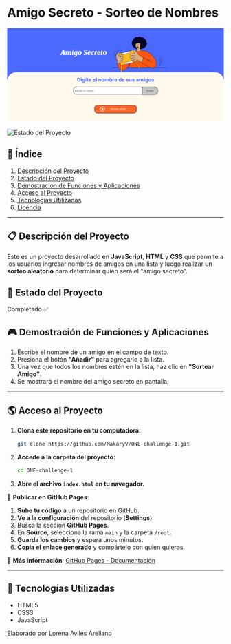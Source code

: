 #  Amigo Secreto - Sorteo de Nombres
![Portada del Proyecto](amigo-secreto-portada.png)

![Estado del Proyecto](https://img.shields.io/badge/Estado-Completado-green)

## 📖 Índice
1. [Descripción del Proyecto](#-descripción-del-proyecto)
2. [Estado del Proyecto](#-estado-del-proyecto)
3. [Demostración de Funciones y Aplicaciones](#-demostración-de-funciones-y-aplicaciones)
4. [Acceso al Proyecto](#-acceso-al-proyecto)
5. [Tecnologías Utilizadas](#-tecnologías-utilizadas)
6. [Licencia](#-licencia)

---

## 📋 Descripción del Proyecto
Este es un proyecto desarrollado en **JavaScript**, **HTML** y **CSS** que permite a los usuarios ingresar nombres de amigos en una lista y luego realizar un **sorteo aleatorio** para determinar quién será el "amigo secreto".

## 📌 Estado del Proyecto
Completado ✅

## 🎮 Demostración de Funciones y Aplicaciones

1. Escribe el nombre de un amigo en el campo de texto.
2. Presiona el botón **"Añadir"** para agregarlo a la lista.
3. Una vez que todos los nombres estén en la lista, haz clic en **"Sortear Amigo"**.
4. Se mostrará el nombre del amigo secreto en pantalla.

---

## 🌎 Acceso al Proyecto

1. **Clona este repositorio en tu computadora:**
   ```bash
   git clone https://github.com/MakaryV/ONE-challenge-1.git
   ```

2. **Accede a la carpeta del proyecto:**
   ```bash
   cd ONE-challenge-1
   ```

3. **Abre el archivo `index.html` en tu navegador.**

📌 **Publicar en GitHub Pages**:
1. **Sube tu código** a un repositorio en GitHub.
2. **Ve a la configuración** del repositorio (**Settings**).
3. Busca la sección **GitHub Pages**.
4. En **Source**, selecciona la rama `main` y la carpeta `/root`.
5. **Guarda los cambios** y espera unos minutos.
6. **Copia el enlace generado** y compártelo con quien quieras.

📌 **Más información**: [GitHub Pages - Documentación](https://pages.github.com/)

---

## 🔧 Tecnologías Utilizadas
- HTML5
- CSS3
- JavaScript

Elaborado por Lorena Avilés Arellano 
